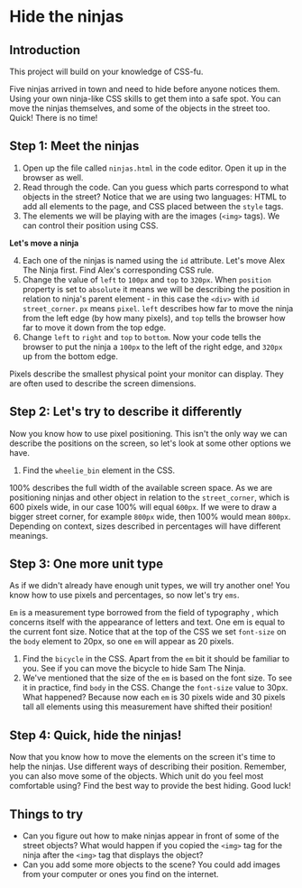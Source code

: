 # Hide the ninjas

## Introduction
This project will build on your knowledge of CSS-fu. 

Five ninjas arrived in town and need to hide before anyone notices them. Using your own ninja-like CSS skills to get them into a safe spot. You can move the ninjas themselves, and some of the objects in the street too. Quick! There is no time!

## Step 1: Meet the ninjas

1. Open up the file called `ninjas.html` in the code editor. Open it up in the browser as well.
2. Read through the code. Can you guess which parts correspond to what objects in the street? Notice that we are using two languages: HTML to add all elements to the page, and CSS placed between the `style` tags. 
3. The elements we will be playing with are the images (`<img>` tags). We can control their position using CSS.

**Let's move a ninja**

4. Each one of the ninjas is named using the `id` attribute. Let's move Alex The Ninja first. Find Alex's corresponding CSS rule.
5. Change the value of `left` to `100px` and `top` to `320px`.
When `position` property is set to `absolute` it means we will be describing the position in relation to ninja's parent element - in this case the `<div>` with `id` `street_corner`.
`px` means `pixel`. `left` describes how far to move the ninja from the left edge (by how many pixels), and `top` tells the browser how far to move it down from the top edge.
6. Change `left` to `right` and `top` to `bottom`. Now your code tells the browser to put the ninja a `100px` to the left of the right edge, and `320px` up from the bottom edge.

Pixels describe the smallest physical point your monitor can display. They are often used to describe the screen dimensions.

## Step 2: Let's try to describe it differently 

Now you know how to use pixel positioning. This isn't the only way we can describe the positions on the screen, so let's look at some other options we have.

1. Find the `wheelie_bin` element in the CSS. 

100% describes the full width of the available screen space. As we are positioning ninjas and other object in relation to the `street_corner`, which is 600 pixels wide, in our case 100% will equal `600px`. If we were to draw a bigger street corner, for example `800px` wide, then 100% would mean `800px`. Depending on context, sizes described in percentages will have different meanings.

## Step 3:  One more unit type

As if we didn't already have enough unit types, we will try another one! You know how to use pixels and percentages, so now let's try `ems`.

`Em` is a measurement type borrowed from the field of typography , which concerns itself with the appearance of letters and text. One em is equal to the current font size. Notice that at the top of the CSS we set `font-size` on the `body` element to 20px, so one `em` will appear as 20 pixels.

1. Find the `bicycle` in the CSS. Apart from the `em` bit it should be familiar to you. See if you can move the bicycle to hide Sam The Ninja.
2. We've mentioned that the size of the `em` is based on the font size. To see it in practice, find `body` in the CSS. Change the `font-size` value to 30px. What happened?
Because now each `em` is 30 pixels wide and 30 pixels tall all elements using this measurement have shifted their position! 

## Step 4: Quick, hide the ninjas!

Now that you know how to move the elements on the screen it's time to help the ninjas. Use different ways of describing their position. Remember, you can also move some of the objects. Which unit do you feel most comfortable using? Find the best way to provide the best hiding. Good luck!


## Things to try

* Can you figure out how to make ninjas appear in front of some of the street objects? What would happen if you copied the `<img>` tag for the ninja after the `<img>` tag that displays the object?
* Can you add some more objects to the scene? You could add images from your computer or ones you find on the internet.

